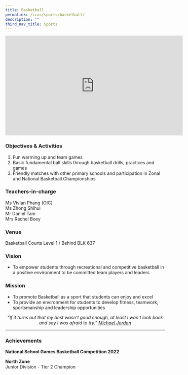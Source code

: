 ```yaml
---
title: Basketball
permalink: /ccas/sports/basketball/
description: ""
third_nav_title: Sports
---
```

<iframe allowfullscreen="" allow="accelerometer; autoplay; clipboard-write; encrypted-media; gyroscope; picture-in-picture; web-share" frameborder="0" title="YouTube video player" src="https://www.youtube.com/embed/rov872Oxdz0?si=5bT1-TC_Blny7FZ-" height="315" width="560"></iframe>

### Objectives &amp; Activities

1.  Fun warming up and team games
2.  Basic fundamental ball skills through basketball drills, practices and games
3.  Friendly matches with other primary schools and participation in Zonal and National Basketball Championships

### Teachers-in-charge

Ms Vivian Phang (OIC) <br>
Ms Zhong Shihui <br>
Mr Daniel Tam <br>
Mrs Rachel Boey

### Venue

Basketball Courts Level 1 / Behind BLK 637

### Vision

*   To empower students through recreational and competitive basketball in a positive environment to be committed team players and leaders

### Mission

*   To promote Basketball as a sport that students can enjoy and excel
*   To provide an environment for students to develop fitness, teamwork, sportsmanship and leadership opportunities

<center><i>“If it turns out that my best wasn’t good enough, at least I won’t look back and say I was afraid to try.” <u>Michael Jordan</u></i></center>

***

### Achievements

**National School Games Basketball Competition 2022**

**North Zone** <br>
Junior Division - Tier 2 Champion